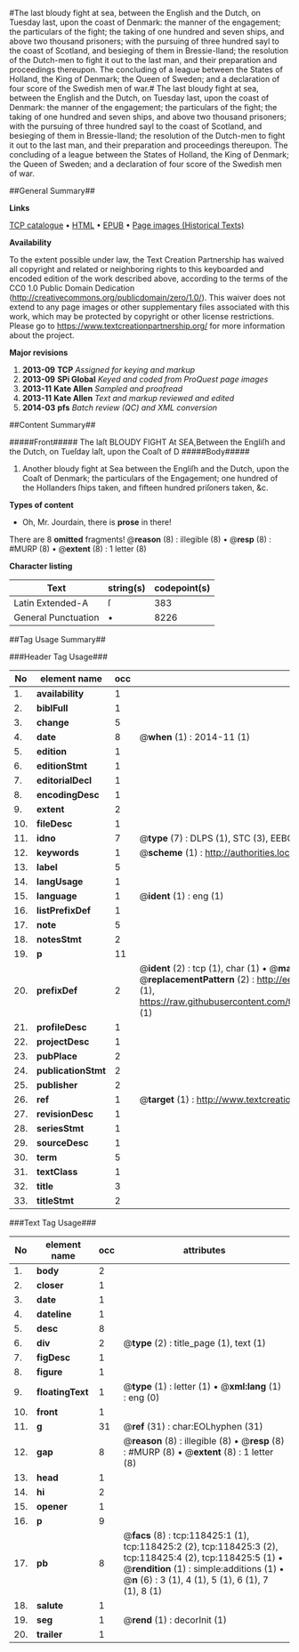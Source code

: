 #The last bloudy fight at sea, between the English and the Dutch, on Tuesday last, upon the coast of Denmark: the manner of the engagement; the  particulars of the fight; the taking of one hundred and seven ships, and above two thousand prisoners; with the pursuing of three hundred sayl to the coast of Scotland, and besieging of them in Bressie-Iland; the resolution of the Dutch-men to fight it out to the last man, and their preparation and proceedings thereupon. The concluding of a league between the States of Holland, the King of Denmark; the Queen of Sweden; and a declaration of four score of the Swedish men of war.#
The last bloudy fight at sea, between the English and the Dutch, on Tuesday last, upon the coast of Denmark: the manner of the engagement; the  particulars of the fight; the taking of one hundred and seven ships, and above two thousand prisoners; with the pursuing of three hundred sayl to the coast of Scotland, and besieging of them in Bressie-Iland; the resolution of the Dutch-men to fight it out to the last man, and their preparation and proceedings thereupon. The concluding of a league between the States of Holland, the King of Denmark; the Queen of Sweden; and a declaration of four score of the Swedish men of war.

##General Summary##

**Links**

[TCP catalogue](http://www.ota.ox.ac.uk/tcp/)  • 
[HTML](http://tei.it.ox.ac.uk/tcp/Texts-HTML/free/A88/A88719.html)  • 
[EPUB](http://tei.it.ox.ac.uk/tcp/Texts-EPUB/free/A88/A88719.epub) • 
[Page images (Historical Texts)](https://historicaltexts.jisc.ac.uk/eebo-99866161e)

**Availability**

To the extent possible under law, the Text Creation Partnership has waived all copyright and related or neighboring rights to this keyboarded and encoded edition of the work described above, according to the terms of the CC0 1.0 Public Domain Dedication (http://creativecommons.org/publicdomain/zero/1.0/). This waiver does not extend to any page images or other supplementary files associated with this work, which may be protected by copyright or other license restrictions. Please go to https://www.textcreationpartnership.org/ for more information about the project.

**Major revisions**

1. __2013-09__ __TCP__ *Assigned for keying and markup*
1. __2013-09__ __SPi Global__ *Keyed and coded from ProQuest page images*
1. __2013-11__ __Kate Allen__ *Sampled and proofread*
1. __2013-11__ __Kate Allen__ *Text and markup reviewed and edited*
1. __2014-03__ __pfs__ *Batch review (QC) and XML conversion*

##Content Summary##

#####Front#####
The laſt BLOUDY FIGHT At SEA,Between the Engliſh and the Dutch, on Tueſday laſt, upon the Coaſt of D
#####Body#####

1. Another bloudy fight at Sea between the Engliſh and the Dutch, upon the Coaſt of Denmark; the particulars of the Engagement; one hundred of the Hollanders ſhips taken, and fifteen hundred priſoners taken, &c.

**Types of content**

  * Oh, Mr. Jourdain, there is **prose** in there!

There are 8 **omitted** fragments! 
 @__reason__ (8) : illegible (8)  •  @__resp__ (8) : #MURP (8)  •  @__extent__ (8) : 1 letter (8)

**Character listing**


|Text|string(s)|codepoint(s)|
|---|---|---|
|Latin Extended-A|ſ|383|
|General Punctuation|•|8226|

##Tag Usage Summary##

###Header Tag Usage###

|No|element name|occ|attributes|
|---|---|---|---|
|1.|__availability__|1||
|2.|__biblFull__|1||
|3.|__change__|5||
|4.|__date__|8| @__when__ (1) : 2014-11 (1)|
|5.|__edition__|1||
|6.|__editionStmt__|1||
|7.|__editorialDecl__|1||
|8.|__encodingDesc__|1||
|9.|__extent__|2||
|10.|__fileDesc__|1||
|11.|__idno__|7| @__type__ (7) : DLPS (1), STC (3), EEBO-CITATION (1), PROQUEST (1), VID (1)|
|12.|__keywords__|1| @__scheme__ (1) : http://authorities.loc.gov/ (1)|
|13.|__label__|5||
|14.|__langUsage__|1||
|15.|__language__|1| @__ident__ (1) : eng (1)|
|16.|__listPrefixDef__|1||
|17.|__note__|5||
|18.|__notesStmt__|2||
|19.|__p__|11||
|20.|__prefixDef__|2| @__ident__ (2) : tcp (1), char (1)  •  @__matchPattern__ (2) : ([0-9\-]+):([0-9IVX]+) (1), (.+) (1)  •  @__replacementPattern__ (2) : http://eebo.chadwyck.com/downloadtiff?vid=$1&page=$2 (1), https://raw.githubusercontent.com/textcreationpartnership/Texts/master/tcpchars.xml#$1 (1)|
|21.|__profileDesc__|1||
|22.|__projectDesc__|1||
|23.|__pubPlace__|2||
|24.|__publicationStmt__|2||
|25.|__publisher__|2||
|26.|__ref__|1| @__target__ (1) : http://www.textcreationpartnership.org/docs/. (1)|
|27.|__revisionDesc__|1||
|28.|__seriesStmt__|1||
|29.|__sourceDesc__|1||
|30.|__term__|5||
|31.|__textClass__|1||
|32.|__title__|3||
|33.|__titleStmt__|2||


###Text Tag Usage###

|No|element name|occ|attributes|
|---|---|---|---|
|1.|__body__|2||
|2.|__closer__|1||
|3.|__date__|1||
|4.|__dateline__|1||
|5.|__desc__|8||
|6.|__div__|2| @__type__ (2) : title_page (1), text (1)|
|7.|__figDesc__|1||
|8.|__figure__|1||
|9.|__floatingText__|1| @__type__ (1) : letter (1)  •  @__xml:lang__ (1) : eng (0)|
|10.|__front__|1||
|11.|__g__|31| @__ref__ (31) : char:EOLhyphen (31)|
|12.|__gap__|8| @__reason__ (8) : illegible (8)  •  @__resp__ (8) : #MURP (8)  •  @__extent__ (8) : 1 letter (8)|
|13.|__head__|1||
|14.|__hi__|2||
|15.|__opener__|1||
|16.|__p__|9||
|17.|__pb__|8| @__facs__ (8) : tcp:118425:1 (1), tcp:118425:2 (2), tcp:118425:3 (2), tcp:118425:4 (2), tcp:118425:5 (1)  •  @__rendition__ (1) : simple:additions (1)  •  @__n__ (6) : 3 (1), 4 (1), 5 (1), 6 (1), 7 (1), 8 (1)|
|18.|__salute__|1||
|19.|__seg__|1| @__rend__ (1) : decorInit (1)|
|20.|__trailer__|1||
